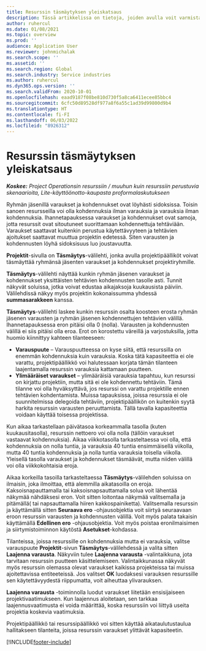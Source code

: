 ```yaml
---
title: Resurssin täsmäytyksen yleiskatsaus
description: Tässä artikkelissa on tietoja, joiden avulla voit varmistaa, että projektien resurssivaraukset ja kohdennukset ovat linjassa.
author: ruhercul
ms.date: 01/08/2021
ms.topic: overview
ms.prod: ''
audience: Application User
ms.reviewer: johnmichalak
ms.search.scope: ''
ms.assetid: ''
ms.search.region: Global
ms.search.industry: Service industries
ms.author: ruhercul
ms.dyn365.ops.version: ''
ms.search.validFrom: 2020-10-01
ms.openlocfilehash: eaad9187f08be810d730f5a8ca6411ecee85bbc4
ms.sourcegitcommit: 6cfc50d89528df977a8f6a55c1ad39d99800d9b4
ms.translationtype: HT
ms.contentlocale: fi-FI
ms.lasthandoff: 06/03/2022
ms.locfileid: "8926312"
---
```

# <a name="resource-reconciliation-overview"></a>Resurssin täsmäytyksen yleiskatsaus

_**Koskee:** Project Operationsin resurssiin / muuhun kuin resurssiin perustuvia skenaarioita, Lite-käyttöönotto-kaupasta proformalaskutukseen_

Ryhmän jäsenillä varaukset ja kohdennukset ovat löyhästi sidoksissa. Toisin sanoen resursseilla voi olla kohdennuksia ilman varauksia ja varauksia ilman kohdennuksia. Ihannetapauksessa varaukset ja kohdennukset ovat samoja, jotta resurssit ovat sitoutuneet suorittamaan kohdennettuja tehtäviään. Varaukset saattavat kuitenkin perustua käytettävyyteen ja tehtävien ajoitukset saattavat muuttua projektin edetessä. Siten varausten ja kohdennusten löyhä sidoksisuus luo joustavuutta.

**Projektit**-sivulla on **Täsmäytys**-välilehti, jonka avulla projektipäälliköt voivat täsmäyttää ryhmänsä jäsenten varaukset ja kohdennukset projektiryhmille.

**Täsmäytys**-välilehti näyttää kunkin ryhmän jäsenen varaukset ja kohdennukset yksittäisten tehtävien kohdennusten tasolle asti. Tunnit näkyvät soluissa, jotka voivat edustaa aikajaksoja kuukausista päiviin. Välilehdissä näkyy myös projektin kokonaissumma yhdessä **summasarakkeen** kanssa.

**Täsmäytys**-välilehti laskee kunkin resurssin osalta koosteen erosta ryhmän jäsenen varausten ja ryhmän jäsenen kohdennettujen tehtävien välillä. Ihannetapauksessa eron pitäisi olla 0 (nolla). Varausten ja kohdennusten välillä ei siis pitäisi olla eroa. Erot on korostettu väreillä ja varjostuksilla, jotta huomio kiinnittyy kahteen tilanteeseen:

- **Varauspuute** – Varauspuutteessa on kyse siitä, että resurssilla on enemmän kohdennuksia kuin varauksia. Koska tätä kapasiteettia ei ole varattu, projektipäällikkö voi halutessaan korjata tämän tilanteen laajentamalla resurssin varauksia kattamaan puutteen.
- **Ylimääräiset varaukset** – ylimääräisiä varauksia tapahtuu, kun resurssi on kirjattu projektiin, mutta sitä ei ole kohdennettu tehtäviin. Tämä tilanne voi olla hyväksyttävä, jos resurssi on varattu projektille ennen tehtävien kohdentamista. Muissa tapauksissa, joissa resurssia ei ole suunnitelmissa delegoida tehtäviin, projektipäällikön on kuitenkin syytä harkita resurssin varausten peruuttamista. Tällä tavalla kapasiteettia voidaan käyttää toisessa projektissa.

Kun aikaa tarkastellaan päivätasoa korkeammalla tasolla (kuten kuukausitasolla), resurssin nettoero voi olla nolla (tällöin varaukset vastaavat kohdennuksia). Aikaa viikkotasolla tarkasteltaessa voi olla, että kohdennuksia on nolla tuntia, ja varauksia 40 tuntia ensimmäisellä viikolla, mutta 40 tuntia kohdennuksia ja nolla tuntia varauksia toisella viikolla. Yleisellä tasolla varaukset ja kohdennukset täsmäävät, mutta niiden välillä voi olla viikkokohtaisia eroja.

Aikaa korkeilla tasoilla tarkasteltaessa **Täsmäytys**-välilehden soluissa on ilmaisin, joka ilmoittaa, että alemmilla aikatasoilla on eroja. Kaksoisnapauttamalla tai kaksoisnapsauttamalla solua voit lähentää näkymää nähdäksesi eron. Voit sitten loitontaa näkymää valitsemalla ja pitämällä( tai napsauttamalla hiiren kakkospainiketta). Valitsemalla resurssin ja käyttämällä sitten **Seuraava ero** -ohjausobjektia voit siirtyä seuraavaan eroon resurssin varausten ja kohdennusten välillä. Voit myös palata takaisin käyttämällä **Edellinen ero** -ohjausobjektia. Voit myös poistaa eronilmaisimen ja siirtymistoiminnon käytöstä **Asetukset**-kohdassa.

Tilanteissa, joissa resurssille on kohdennuksia mutta ei varauksia, valitse varauspuute **Projektit**-sivun **Täsmäytys**-välilehdessä ja valita sitten **Laajenna varausta**. Näkyviin tulee **Laajenna varausta** -valintaikkuna, jota tarvitaan resurssin puutteen käsittelemiseen. Valintaikkunassa näkyvät myös resurssin olemassa olevat varaukset kaikissa projekteissa tai muissa ajoitettavissa entiteeteissä. Jos valitset **OK** luodaksesi varauksen resurssille sen käytettävyydestä riippumatta, voit aiheuttaa ylivarauksen.

**Laajenna varausta** -toiminnolla luodut varaukset liitetään ensisijaiseen projektivaatimukseen. Kun laajennus aloitetaan, sen tarkkaa laajennusvaatimusta ei voida määrittää, koska resurssiin voi liittyä useita projektia koskevia vaatimuksia.

Projektipäällikkö tai resurssipäällikkö voi sitten käyttää aikataulutustaulua hallitakseen tilanteita, joissa resurssin varaukset ylittävät kapasiteetin.


[!INCLUDE[footer-include](../includes/footer-banner.md)]